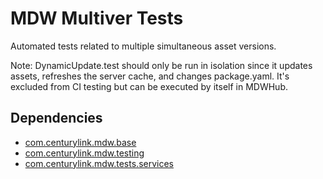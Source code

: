 # MDW Multiver Tests
Automated tests related to multiple simultaneous asset versions.

Note: DynamicUpdate.test should only be run in isolation since it updates assets, refreshes 
the server cache, and changes package.yaml.  It's excluded from CI testing but can be executed 
by itself in MDWHub.

## Dependencies
  - [com.centurylink.mdw.base](https://github.com/CenturyLinkCloud/mdw/blob/master/mdw-workflow/assets/com/centurylink/mdw/base/readme.md)
  - [com.centurylink.mdw.testing](https://github.com/CenturyLinkCloud/mdw/blob/master/mdw-workflow/assets/com/centurylink/mdw/testing/readme.md)
  - [com.centurylink.mdw.tests.services](https://github.com/CenturyLinkCloud/mdw/blob/master/mdw-workflow/assets/com/centurylink/mdw/tests/services/readme.md)

